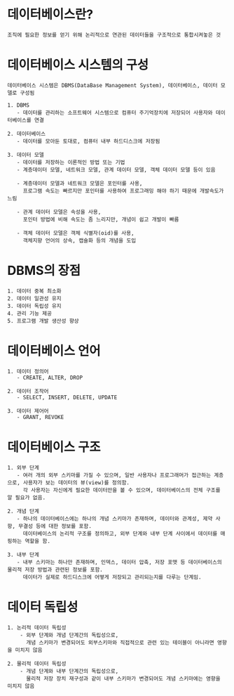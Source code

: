# 데이터베이스란?
    조직에 필요한 정보를 얻기 위해 논리적으로 연관된 데이터들을 구조적으로 통합시켜놓은 것

# 데이터베이스 시스템의 구성
    데이터베이스 시스템은 DBMS(DataBase Management System), 데이터베이스, 데이터 모델로 구성됨

    1. DBMS
       - 데이터를 관리하는 소프트웨어 시스템으로 컴퓨터 주기억장치에 저장되어 사용자와 데이터베이스를 연결

    2. 데이터베이스
       - 데이터를 모아둔 토대로, 컴퓨터 내부 하드디스크에 저장됨

    3. 데이터 모델
       - 데이터를 저장하는 이론적인 방법 또는 기법
       - 계층데이터 모델, 네트워크 모델, 관계 데이터 모델, 객체 데이터 모델 등이 있음
       
       - 계층데이터 모델과 네트워크 모델은 포인터를 사용, 
         프로그램 속도는 빠르지만 포인터를 사용하여 프로그래밍 해야 하기 때문에 개발속도가 느림

       - 관계 데이터 모델은 속성을 사용, 
         포인터 방법에 비해 속도는 좀 느리지만, 개념이 쉽고 개발이 빠름

       - 객체 데이터 모델은 객체 식별자(oid)를 사용,
         객체지향 언어의 상속, 캡슐화 등의 개념을 도입

# DBMS의 장점
    1. 데이터 중복 최소화
    2. 데이터 일관성 유지
    3. 데이터 독립성 유지
    4. 관리 기능 제공
    5. 프로그램 개발 생산성 향상

# 데이터베이스 언어
    1. 데이터 정의어
       - CREATE, ALTER, DROP

    2. 데이터 조작어
       - SELECT, INSERT, DELETE, UPDATE

    3. 데이터 제어어
       - GRANT, REVOKE

# 데이터베이스 구조
    1. 외부 단계
       - 여러 개의 외부 스키마를 가질 수 있으며, 일반 사용자나 프로그래머가 접근하는 계층으로, 사용자가 보는 데이터의 뷰(view)를 정의함. 
         각 사용자는 자신에게 필요한 데이터만을 볼 수 있으며, 데이터베이스의 전체 구조를 알 필요가 없음.
         
    2. 개념 단계
       - 하나의 데이터베이스에는 하나의 개념 스키마가 존재하며, 데이터와 관계성, 제약 사항, 무결성 등에 대한 정보를 포함. 
         데이터베이스의 논리적 구조를 정의하고, 외부 단계와 내부 단계 사이에서 데이터를 매핑하는 역할을 함.

    3. 내부 단계
       - 내부 스키마는 하나만 존재하며, 인덱스, 데이터 압축, 저장 포맷 등 데이터베이스의 물리적 저장 방법과 관련된 정보를 포함. 
         데이터가 실제로 하드디스크에 어떻게 저장되고 관리되는지를 다루는 단계임.

# 데이터 독립성
    1. 논리적 데이터 독립성
        - 외부 단계와 개념 단계간의 독립성으로, 
          개념 스키마가 변경되어도 외부스키마와 직접적으로 관련 있는 테이블이 아니라면 영향을 미치지 않음

    2. 물리적 데이터 독립성
        - 개념 단계와 내부 단계간의 독립성으로,
          물리적 저장 장치 재구성과 같이 내부 스키마가 변경되어도 개념 스키마에는 영향을 미치지 않음
